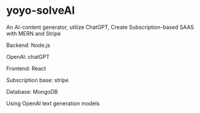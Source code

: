 # yoyo-solveAI

An AI-content generator, utilize ChatGPT, Create Subscription-based SAAS with MERN and Stripe

Backend: Node.js

OpenAI: chatGPT

Frontend: React

Subscription base: stripe

Database: MongoDB

Using OpenAI text generation models

